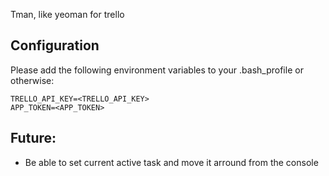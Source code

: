 Tman, like yeoman for trello

## Configuration
Please add the following environment variables to your .bash_profile or otherwise:
```
TRELLO_API_KEY=<TRELLO_API_KEY>
APP_TOKEN=<APP_TOKEN>
```

## Future:
- Be able to set current active task and move it arround from the console
